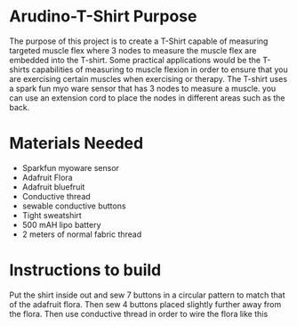 # Arudino-T-Shirt Purpose
The purpose of this project is to create a T-Shirt capable of measuring targeted muscle flex where 3 nodes to measure the muscle flex are embedded into the T-shirt. Some practical applications would be the T-shirts capabilities of measuring to muscle flexion in order to ensure that you are exercising certain muscles when exercising or therapy. The T-shirt uses a spark fun myo ware sensor that has 3 nodes to measure a muscle. you can use an extension cord to place the nodes in different areas such as the back.

# Materials Needed
* Sparkfun myoware sensor
* Adafruit Flora
* Adafruit bluefruit
* Conductive thread
* sewable conductive buttons
* Tight sweatshirt
* 500 mAH lipo battery
* 2 meters of normal fabric thread

# Instructions to build
Put the shirt inside out and sew 7 buttons in a circular pattern to match that of the adafruit flora. Then sew 4 buttons placed slightly further away from the flora. Then use conductive thread in order to wire the flora like this 

